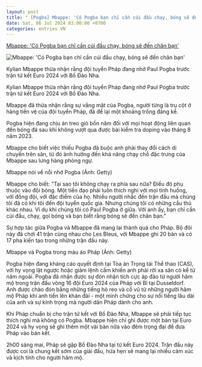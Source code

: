 ```yaml
---
layout: post
title: " [Pogba] Mbappe: 'Có Pogba bạn chỉ cần cúi đầu chạy, bóng sẽ đến chân bạn'"
date: Sat, 06 Jul 2024 03:00:00 +0700
categories: entries VN
---
```

[Mbappe: 'Có Pogba bạn chỉ cần cúi đầu chạy, bóng sẽ đến chân bạn'](https://thethao247.vn/euro/458-kylian-mbappe-co-pogba-ban-chi-can-cui-dau-chay-bong-se-den-chan-ban-d334525.html)

![Mbappe: 'Có Pogba bạn chỉ cần cúi đầu chạy, bóng sẽ đến chân bạn'](https://cdn-img.thethao247.vn/storage/files/btvttqt3/social-thumb/2024/07/05/thiet-ke-chua-co-ten-2024-07-05t175815227-1720178302-182520avatar.jpg)

Kylian Mbappe thừa nhận rằng đội tuyển Pháp đang nhớ Paul Pogba trước trận tứ kết Euro 2024 với Bồ Đào Nha.

Kylian Mbappe thừa nhận rằng đội tuyển Pháp đang nhớ Paul Pogba trước trận tứ kết Euro 2024 với Bồ Đào Nha.

Mbappe đã thừa nhận rằng sự vắng mặt của Pogba, người từng là trụ cột ở hàng tiền vệ của đội tuyển Pháp, đã để lại một khoảng trống đáng kể.

Pogba hiện đang chịu án treo giò bốn năm đối với mọi hoạt động liên quan đến bóng đá sau khi không vượt qua được bài kiểm tra doping vào tháng 8 năm 2023.

Mbappe cho biết việc thiếu Pogba đã buộc anh phải thay đổi cách di chuyển trên sân, từ đó ảnh hưởng đến khả năng chạy chỗ đặc trưng của Mbappe sau lưng hàng phòng ngự.

Mbappe nói về nỗi nhớ Pogba (Ảnh: Getty)

Mbappe cho biết: "Tại sao tôi không chạy ra phía sau nữa? Điều đó phụ thuộc vào đội bóng. Một tiền đạo phải luôn thích nghi với mọi tình huống, với đồng đội, với đặc điểm của họ. Nhiều người nhắc đến trận đấu mà chúng tôi đã có khi tôi đến đội tuyển quốc gia. Nhưng chúng tôi có những cầu thủ khác nhau. Ví dụ khi chúng tôi có Paul Pogba ở giữa. Với anh ấy, bạn chỉ cần cúi đầu, chạy, gọi bóng và bạn biết rằng bóng sẽ đến chân bạn."

Sự hợp tác giữa Pogba và Mbappe đã mang lại thành quả cho Pháp. Bộ đôi này đã chơi 41 trận cùng nhau cho Les Bleus, với Mbappe ghi 20 bàn và có 17 pha kiến ​​tạo trong những trận đấu này.

Mbappe và Pogba trong màu áo Pháp (Ảnh: Getty)

Pogba hiện đang kháng cáo quyết định tại Tòa án Trọng tài Thể thao (CAS), với hy vọng lật ngược hoặc giảm lệnh cấm khiến anh phải rời xa sân cỏ kể từ năm ngoái. Pogba đã nhận được sự đón nhận tích cực áp đảo từ người hâm mộ trong trận đấu vòng 16 đội Euro 2024 của Pháp với Bỉ tại Dusseldorf. Anh được chào đón bằng những tiếng hò reo và cổ vũ từ những người hâm mộ Pháp khi anh tiến lên khán đài - một minh chứng cho sự nổi tiếng lâu dài của anh và sự kính trọng mà người dân Pháp dành cho anh.

Khi Pháp chuẩn bị cho trận tứ kết với Bồ Đào Nha, Mbappe sẽ phải tiếp tục thích nghi mà không có Pogba. Mbappe hiện chỉ ghi được một bàn tại Euro 2024 và hy vọng sẽ ghi thêm một vài bàn nữa vào đêm trọng đại để đưa Pháp vào bán kết.

2h00 sáng mai, Pháp sẽ gặp Bồ Đào Nha tại tứ kết Euro 2024. Trận đấu này được coi là chung kết sớm của giải đấu, hứa hẹn sẽ mang lại nhiều cảm xúc và kịch tính cho người hâm mộ.

